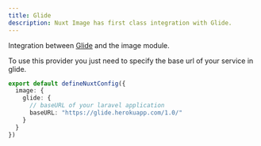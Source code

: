```yaml
---
title: Glide
description: Nuxt Image has first class integration with Glide.
---
```


Integration between [Glide](https://glide.thephpleague.com/) and the image module.

To use this provider you just need to specify the base url of your service in glide.

```ts [nuxt.config.ts]
export default defineNuxtConfig({
  image: {
    glide: {
      // baseURL of your laravel application
      baseURL: "https://glide.herokuapp.com/1.0/"
    }
  }
})
```
